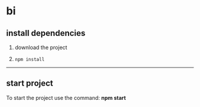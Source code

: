 # bi

## install dependencies
1. download the project

2. ```npm install```

___

## start project
To start the project use the command: **npm start**